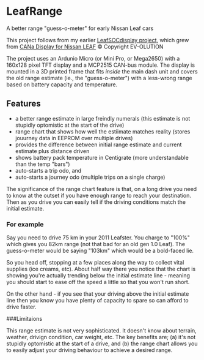 # LeafRange
A better range "guess-o-meter" for early Nissan Leaf cars

This project follows from my earlier [LeafSOCdisplay project](https://github.com/PaulKennett/LeafSOCdisplay), which grew from [CANa Display for Nissan LEAF](https://ev-olution.yolasite.com/CANa.php) © Copyright EV-OLUTION

The project uses an Ardunio Micro (or Mini Pro, or Mega2650) with a 160x128 pixel TFT display and a MCP2515 CAN-bus module. The display is mounted in a 3D printed frame that fits *inside* the main dash unit and covers the old range estimate (ie., the "guess-o-meter") with a less-wrong range based on battery capacity and temperature.

## Features

* a better range estimate in large freindly numerals (this estimate is not stupidly optomistic at the start of the drive)
* range chart that shows how well the estiimate matches reality (stores jouurney data in EEPROM over multiple drives)
* provides the difference between initial range estimate and current estimate plus distance driven
* shows battery pack temperature in Centigrate (more understandable than the temp "bars") 
* auto-starts a trip odo, and
* auto-starts a journey odo (multiple trips on a single charge)

The significance of the range chart feature is that, on a long drive you need to know at the outset if you have enough range to reach your destination. Then as you drive you can easily tell if the driving conditions match the initial estimate. 

### For example
Say you need to drive 75 km in your 2011 Leafster. You charge to "100%" which gives you 82km range (not that bad for an old gen 1.0 Leaf). The guess-o-meter would be saying "103km" which would be a bold-faced lie. 

So you head off, stopping at a few places along the way to collect vital supplies (ice creams, etc). About half way there you notice that the chart is showing you're actually trending below the initial estimate line - meaning you should start to ease off the speed a little so that you won't run short. 

On the other hand - if you see that your driving above the initial estimate line then you know you have plenty of capacity to spare so can afford to drive faster.

###Limitaions

This range estimate is not very sophisticated. It doesn't know about terrain, weather, drivign condition, car weight, etc. The key benefits are; (a) it's not stupidly optomistic at the start of a drive, and (b) the range chart allows you to easily adjust your driving behaviour to achieve a desired range.
